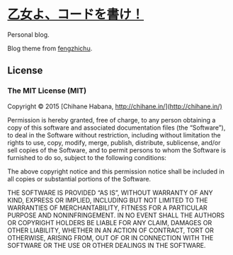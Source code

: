 # [乙女よ、コードを書け！](https://mlxy.github.io)

Personal blog.

Blog theme from [fengzhichu](https://github.com/fengzhichu "fengzhichu").

## License

### The MIT License (MIT)

Copyright © 2015 [Chihane Habana, http://chihane.in/](http://chihane.in/)

Permission is hereby granted, free of charge, to any person obtaining a copy of this software and associated documentation files (the “Software”), to deal in the Software without restriction, including without limitation the rights to use, copy, modify, merge, publish, distribute, sublicense, and/or sell copies of the Software, and to permit persons to whom the Software is furnished to do so, subject to the following conditions:

The above copyright notice and this permission notice shall be included in all copies or substantial portions of the Software.

THE SOFTWARE IS PROVIDED “AS IS”, WITHOUT WARRANTY OF ANY KIND, EXPRESS OR IMPLIED, INCLUDING BUT NOT LIMITED TO THE WARRANTIES OF MERCHANTABILITY, FITNESS FOR A PARTICULAR PURPOSE AND NONINFRINGEMENT. IN NO EVENT SHALL THE AUTHORS OR COPYRIGHT HOLDERS BE LIABLE FOR ANY CLAIM, DAMAGES OR OTHER LIABILITY, WHETHER IN AN ACTION OF CONTRACT, TORT OR OTHERWISE, ARISING FROM, OUT OF OR IN CONNECTION WITH THE SOFTWARE OR THE USE OR OTHER DEALINGS IN THE SOFTWARE.